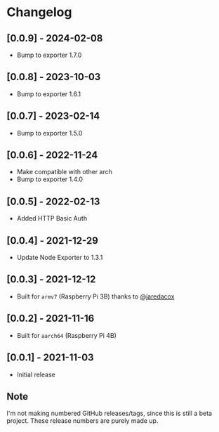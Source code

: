 # Changelog

## [0.0.9] - 2024-02-08
- Bump to exporter 1.7.0

## [0.0.8] - 2023-10-03
- Bump to exporter 1.6.1

## [0.0.7] - 2023-02-14
- Bump to exporter 1.5.0

## [0.0.6] - 2022-11-24
- Make compatible with other arch
- Bump to exporter 1.4.0

## [0.0.5] - 2022-02-13
- Added HTTP Basic Auth

## [0.0.4] - 2021-12-29
- Update Node Exporter to 1.3.1

## [0.0.3] - 2021-12-12
- Built for `armv7` (Raspberry Pi 3B) thanks to [@jaredacox](https://github.com/jaredacox)

## [0.0.2] - 2021-11-16
- Built for `aarch64` (Raspberry Pi 4B)

## [0.0.1] - 2021-11-03
- Initial release

## Note
I'm not making numbered GitHub releases/tags, since this is still a beta project. These release numbers are purely made up.
